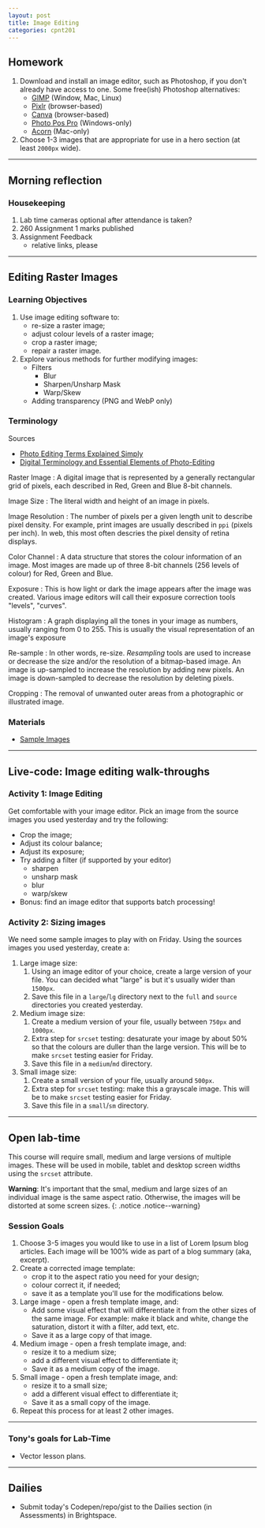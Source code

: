 ```yaml
---
layout: post
title: Image Editing
categories: cpnt201
---
```


## Homework
1. Download and install an image editor, such as Photoshop, if you don't already have access to one. Some free(ish) Photoshop alternatives:
    - [GIMP](https://www.gimp.org/) (Window, Mac, Linux)
    - [Pixlr](https://pixlr.com/) (browser-based)
    - [Canva](https://www.canva.com/photo-editor/app/) (browser-based)
    - [Photo Pos Pro](https://www.photopos.com/PPP3_BS/Default.aspx) (Windows-only)
    - [Acorn](https://flyingmeat.com/acorn/) (Mac-only)
2. Choose 1-3 images that are appropriate for use in a hero section (at least `2000px` wide).

---

## Morning reflection
### Housekeeping
1. Lab time cameras optional after attendance is taken?
2. 260 Assignment 1 marks published
3. Assignment Feedback
    - relative links, please

---

## Editing Raster Images
### Learning Objectives
1. Use image editing software to:
    - re-size a raster image;
    - adjust colour levels of a raster image;
    - crop a raster image;
    - repair a raster image.
2. Explore various methods for further modifying images:
    - Filters
        - Blur
        - Sharpen/Unsharp Mask
        - Warp/Skew
    - Adding transparency (PNG and WebP only)

### Terminology
Sources
- [Photo Editing Terms Explained Simply](https://www.picmonkey.com/blog/photo-editing-terms-you-dont-know)
- [Digital Terminology and Essential Elements of Photo-Editing](https://extension.uga.edu/publications/detail.html?number=B1254-2&title=Part%202:%20Digital%20Terminology%20and%20Essential%20Elements%20of%20Photo-Editing)

Raster Image
: A digital image that is represented by a generally rectangular grid of pixels, each described in Red, Green and Blue 8-bit channels.

Image Size
: The literal width and height of an image in pixels.

Image Resolution
: The number of pixels per a given length unit to describe pixel density. For example, print images are usually described in `ppi` (pixels per inch). In web, this most often descries the pixel density of retina displays.

Color Channel
: A data structure that stores the colour information of an image. Most images are made up of three 8-bit channels (256 levels of colour) for Red, Green and Blue.

Exposure
: This is how light or dark the image appears after the image was created. Various image editors will call their exposure correction tools "levels", "curves".

Histogram
: A graph displaying all the tones in your image as numbers, usually ranging from 0 to 255. This is usually the visual representation of an image's exposure

Re-sample
: In other words, re-size. _Resampling_ tools are used to increase or decrease the size and/or the resolution of a bitmap-based image. An image is up-sampled to increase the resolution by adding new pixels. An image is down-sampled to decrease the resolution by deleting pixels.

Cropping
: The removal of unwanted outer areas from a photographic or illustrated image.

### Materials
- [Sample Images](https://github.com/sait-wbdv/sample-code/tree/master/assets/images)

---

## Live-code: Image editing walk-throughs
### Activity 1: Image Editing
Get comfortable with your image editor. Pick an image from the source images you used yesterday and try the following:
- Crop the image;
- Adjust its colour balance;
- Adjust its exposure;
- Try adding a filter (if supported by your editor)
  - sharpen
  - unsharp mask
  - blur
  - warp/skew
- Bonus: find an image editor that supports batch processing!

### Activity 2: Sizing images
We need some sample images to play with on Friday. Using the sources images you used yesterday, create a:
1. Large image size:
    1. Using an image editor of your choice, create a large version of your file. You can decided what "large" is but it's usually wider than `1500px`. 
    2. Save this file in a `large`/`lg` directory next to the `full` and `source` directories you created yesterday.
2. Medium image size:
    1. Create a medium version of your file, usually between `750px` and `1000px`.
    2. Extra step for `srcset` testing: desaturate your image by about 50% so that the colours are duller than the large version. This will be to make `srcset` testing easier for Friday.
    3. Save this file in a `medium`/`md` directory.
3. Small image size:
    1. Create a small version of your file, usually around `500px`.
    2. Extra step for `srcset` testing: make this a grayscale image. This will be to make `srcset` testing easier for Friday.
    3. Save this file in a `small`/`sm` directory.

---

## Open lab-time
This course will require small, medium and large versions of multiple images. These will be used in mobile, tablet and desktop screen widths using the `srcset` attribute.


**Warning**: It's important that the smal, medium and large sizes of an individual image is the same aspect ratio. Otherwise, the images will be distorted at some screen sizes. 
{: .notice .notice--warning}

### Session Goals
1. Choose 3-5 images you would like to use in a list of Lorem Ipsum blog articles. Each image will be 100% wide as part of a blog summary (aka, excerpt).
2. Create a corrected image template:
    - crop it to the aspect ratio you need for your design;
    - colour correct it, if needed;
    - save it as a template you'll use for the modifications below.
3. Large image - open a fresh template image, and:
    - Add some visual effect that will differentiate it from the other sizes of the same image. For example: make it black and white, change the saturation, distort it with a filter, add text, etc.
    - Save it as a large copy of that image.
4. Medium image - open a fresh template image, and:
    - resize it to a medium size;
    - add a different visual effect to differentiate it;
    - Save it as a medium copy of the image.
5. Small image - open a fresh template image, and:
    - resize it to a small size;
    - add a different visual effect to differentiate it;
    - Save it as a small copy of the image.
6. Repeat this process for at least 2 other images.

---

### Tony's goals for Lab-Time
- Vector lesson plans.

---

## Dailies
- Submit today's Codepen/repo/gist to the Dailies section (in Assessments) in Brightspace.